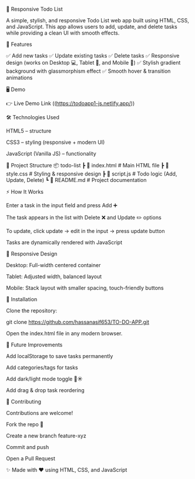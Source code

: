 📝 Responsive Todo List

A simple, stylish, and responsive Todo List web app built using HTML, CSS, and JavaScript.
This app allows users to add, update, and delete tasks while providing a clean UI with smooth effects.

🚀 Features

✅ Add new tasks
✅ Update existing tasks
✅ Delete tasks
✅ Responsive design (works on Desktop 💻, Tablet 📱, and Mobile 📱)
✅ Stylish gradient background with glassmorphism effect
✅ Smooth hover & transition animations

🖥️ Demo

👉 Live Demo Link ((https://todoapp1-js.netlify.app/))

🛠️ Technologies Used

HTML5 – structure

CSS3 – styling (responsive + modern UI)

JavaScript (Vanilla JS) – functionality

📂 Project Structure
📦 todo-list
 ┣ 📜 index.html       # Main HTML file
 ┣ 📜 style.css        # Styling & responsive design
 ┣ 📜 script.js        # Todo logic (Add, Update, Delete)
 ┗ 📜 README.md        # Project documentation

⚡ How It Works

Enter a task in the input field and press Add ➕

The task appears in the list with Delete ❌ and Update ✏️ options

To update, click update → edit in the input → press update button

Tasks are dynamically rendered with JavaScript

📱 Responsive Design

Desktop: Full-width centered container

Tablet: Adjusted width, balanced layout

Mobile: Stack layout with smaller spacing, touch-friendly buttons

🔧 Installation

Clone the repository:

git clone https://github.com/hassanasif653/TO-DO-APP.git


Open the index.html file in any modern browser.

🌟 Future Improvements

Add localStorage to save tasks permanently

Add categories/tags for tasks

Add dark/light mode toggle 🌙☀️

Add drag & drop task reordering

🙌 Contributing

Contributions are welcome!

Fork the repo 🍴

Create a new branch feature-xyz

Commit and push

Open a Pull Request


✨ Made with ❤️ using HTML, CSS, and JavaScript
